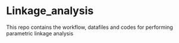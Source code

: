 # Linkage_analysis
This repo contains the workflow, datafiles and codes for performing parametric linkage analysis
